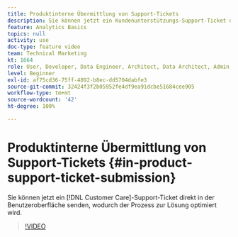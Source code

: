 ```yaml
---
title: Produktinterne Übermittlung von Support-Tickets
description: Sie können jetzt ein Kundenunterstützungs-Support-Ticket direkt über die Benutzeroberfläche senden, wodurch der Prozess zur Lösung optimiert wird.
feature: Analytics Basics
topics: null
activity: use
doc-type: feature video
team: Technical Marketing
kt: 1664
role: User, Developer, Data Engineer, Architect, Data Architect, Admin, Leader
level: Beginner
exl-id: af75cd36-75ff-4892-b8ec-dd5704dabfe3
source-git-commit: 32424f3f2b05952fe4df9ea91dcbe51684cee905
workflow-type: tm+mt
source-wordcount: '42'
ht-degree: 100%

---
```


# Produktinterne Übermittlung von Support-Tickets {#in-product-support-ticket-submission}

Sie können jetzt ein [!DNL Customer Care]-Support-Ticket direkt in der Benutzeroberfläche senden, wodurch der Prozess zur Lösung optimiert wird.

>[!VIDEO](https://video.tv.adobe.com/v/23133/?quality=12)
